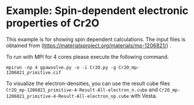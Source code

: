 # Example: Spin-dependent electronic properties of Cr2O

This example is for showing spin dependent calculations. The input files is obtained from (https://materialsproject.org/materials/mp-1206821/) .

To run with MPI for 4 cores please execute the following command.

    mpirun -np 4 gpawsolve.py -o -i Cr2O.py -g Cr2O_mp-1206821_primitive.cif
	
To visualize the electron-densities, you can use the result cube files `Cr2O_mp-1206821_primitive-4-Result-All-electron_n.cube` and `Cr2O_mp-1206821_primitive-4-Result-All-electron_np.cube` with Vesta.
